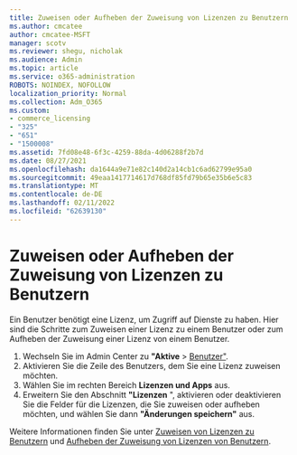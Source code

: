 ```yaml
---
title: Zuweisen oder Aufheben der Zuweisung von Lizenzen zu Benutzern
ms.author: cmcatee
author: cmcatee-MSFT
manager: scotv
ms.reviewer: shegu, nicholak
ms.audience: Admin
ms.topic: article
ms.service: o365-administration
ROBOTS: NOINDEX, NOFOLLOW
localization_priority: Normal
ms.collection: Adm_O365
ms.custom:
- commerce_licensing
- "325"
- "651"
- "1500008"
ms.assetid: 7fd08e48-6f3c-4259-88da-4d06288f2b7d
ms.date: 08/27/2021
ms.openlocfilehash: da1644a9e71e82c140d2a14cb1c6ad62799e95a0
ms.sourcegitcommit: 49eaa1417714617d768df85fd79b65e35b6e5c83
ms.translationtype: MT
ms.contentlocale: de-DE
ms.lasthandoff: 02/11/2022
ms.locfileid: "62639130"
---
```

# <a name="assign-or-unassign-licenses-to-users"></a>Zuweisen oder Aufheben der Zuweisung von Lizenzen zu Benutzern

Ein Benutzer benötigt eine Lizenz, um Zugriff auf Dienste zu haben. Hier sind die Schritte zum Zuweisen einer Lizenz zu einem Benutzer oder zum Aufheben der Zuweisung einer Lizenz von einem Benutzer.
  
1. Wechseln Sie im Admin Center zu **"Aktive** \> [Benutzer"](https://go.microsoft.com/fwlink/p/?linkid=834822).
2. Aktivieren Sie die Zeile des Benutzers, dem Sie eine Lizenz zuweisen möchten.
3. Wählen Sie im rechten Bereich **Lizenzen und Apps** aus.
4. Erweitern Sie den Abschnitt **"Lizenzen** ", aktivieren oder deaktivieren Sie die Felder für die Lizenzen, die Sie zuweisen oder aufheben möchten, und wählen Sie dann **"Änderungen speichern"** aus.

Weitere Informationen finden Sie unter [Zuweisen von Lizenzen zu Benutzern](https://docs.microsoft.com/microsoft-365/admin/manage/assign-licenses-to-users) und [Aufheben der Zuweisung von Lizenzen von Benutzern](https://docs.microsoft.com/microsoft-365/admin/manage/remove-licenses-from-users).